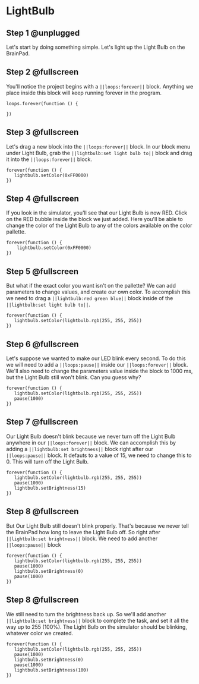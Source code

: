 # LightBulb 

## Step 1 @unplugged
Let's start by doing something simple. Let's light up the Light Bulb on the BrainPad.
 
## Step 2  @fullscreen
You'll notice the project begins with a ``||loops:forever||`` block. Anything we place inside this block will keep running forever in the program.
 ```blocks
loops.forever(function () {
   
})
```
## Step 3  @fullscreen
Let's drag a new block into the ``||loops:forever||`` block. In our block menu under Light Bulb, grab the ``||lightbulb:set light bulb to||`` block and drag it into the ``||loops:forever||`` block.
 ```blocks
forever(function () {
    lightbulb.setColor(0xFF0000)
})
```
## Step 4 @fullscreen
If you look in the simulator, you'll see that our Light Bulb is now RED. Click on the RED bubble inside the block we just added. Here you'll be able to change the color of the Light Bulb to any of the colors available on the color pallette. 
```blocks
forever(function () {
    lightbulb.setColor(0xFF0000)
})
```
## Step 5 @fullscreen
But what if the exact color you want isn't on the pallette? We can add parameters to change values, and create our own color. To accomplish this we need to drag a ``||lightbulb:red green blue||`` block inside of the  ``||lightbulb:set light bulb to||``.
 ```blocks
forever(function () {
    lightbulb.setColor(lightbulb.rgb(255, 255, 255))
})
```
 ## Step 6  @fullscreen
Let's suppose we wanted to make our LED blink every second. To do this we will need to add a ``||loops:pause||`` inside our ``||loops:forever||`` block. We'll also need to change the parameters value inside the block to 1000 ms, but the Light Bulb still won't blink. Can you guess why?
 ```blocks
forever(function () {
    lightbulb.setColor(lightbulb.rgb(255, 255, 255))
    pause(1000)
})
```
 ## Step 7 @fullscreen
Our Light Bulb doesn't blink because we never turn off the Light Bulb anywhere in our ``||loops:forever||`` block. We can accomplish this by adding a ``||lightbulb:set brightness||`` block right after our ``||loops:pause||`` block. It defauts to a value of 15, we need to change this to 0. This will turn off the Light Bulb.
 ```blocks
forever(function () {
    lightbulb.setColor(lightbulb.rgb(255, 255, 255))
    pause(1000)
    lightbulb.setBrightness(15)
})
```
 ## Step 8 @fullscreen
But Our Light Bulb still doesn't blink properly. That's because we never tell the BrainPad how long to leave the Light Bulb off. So right after ``||lightbulb:set brightness||`` block. We need to add another ``||loops:pause||`` block
 ```blocks
forever(function () {
    lightbulb.setColor(lightbulb.rgb(255, 255, 255))
    pause(1000)
    lightbulb.setBrightness(0)
    pause(1000)
})
```
 ## Step 8 @fullscreen
We still need to turn the brightness back up. So we'll add another ``||lightbulb:set brightness||`` block to complete the task, and set it all the way up to 255 (100%). The Light Bulb on the simulator should be blinking, whatever color we created. 
 ```blocks
forever(function () {
    lightbulb.setColor(lightbulb.rgb(255, 255, 255))
    pause(1000)
    lightbulb.setBrightness(0)
    pause(1000)
    lightbulb.setBrightness(100)
})
```